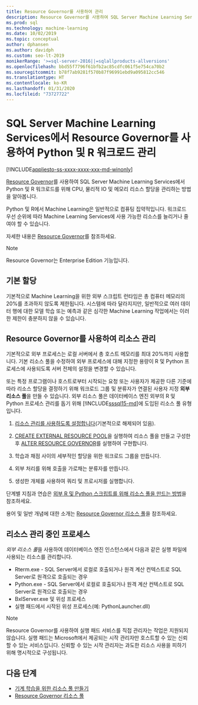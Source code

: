 ```yaml
---
title: Resource Governor를 사용하여 관리
description: Resource Governor를 사용하여 SQL Server Machine Learning Services에서 Python 및 R 워크로드를 위해 CPU, 물리적 IO 및 메모리 리소스 할당을 관리하는 방법을 알아봅니다.
ms.prod: sql
ms.technology: machine-learning
ms.date: 10/02/2019
ms.topic: conceptual
author: dphansen
ms.author: davidph
ms.custom: seo-lt-2019
monikerRange: '>=sql-server-2016||=sqlallproducts-allversions'
ms.openlocfilehash: bbd55f7796f61bfb2ac85cdfc061f5e754ca70b2
ms.sourcegitcommit: b78f7ab9281f570b87f96991ebd9a095812cc546
ms.translationtype: HT
ms.contentlocale: ko-KR
ms.lasthandoff: 01/31/2020
ms.locfileid: "73727722"
---
```

# <a name="manage-python-and-r-workloads-with-resource-governor-in-sql-server-machine-learning-services"></a>SQL Server Machine Learning Services에서 Resource Governor를 사용하여 Python 및 R 워크로드 관리
[!INCLUDE[appliesto-ss-xxxx-xxxx-xxx-md-winonly](../../includes/appliesto-ss-xxxx-xxxx-xxx-md-winonly.md)]

[Resource Governor](../../relational-databases/resource-governor/resource-governor.md)를 사용하여 SQL Server Machine Learning Services에서 Python 및 R 워크로드를 위해 CPU, 물리적 IO 및 메모리 리소스 할당을 관리하는 방법을 알아봅니다.

Python 및 R에서 Machine Learning은 일반적으로 컴퓨팅 집약적입니다. 워크로드 우선 순위에 따라 Machine Learning Services에 사용 가능한 리소스를 늘리거나 줄여야 할 수 있습니다.

자세한 내용은 [Resource Governor](../../relational-databases/resource-governor/resource-governor.md)를 참조하세요.

> [!NOTE] 
> Resource Governor는 Enterprise Edition 기능입니다.

## <a name="default-allocations"></a>기본 할당

기본적으로 Machine Learning을 위한 외부 스크립트 런타임은 총 컴퓨터 메모리의 20%를 초과하지 않도록 제한됩니다. 시스템에 따라 달라지지만, 일반적으로 여러 데이터 행에 대한 모델 학습 또는 예측과 같은 심각한 Machine Learning 작업에서는 이러한 제한이 충분하지 않을 수 있습니다. 

## <a name="manage-resources-with-resource-governor"></a>Resource Governor를 사용하여 리소스 관리
 
기본적으로 외부 프로세스는 로컬 서버에서 총 호스트 메모리를 최대 20%까지 사용합니다. 기본 리소스 풀을 수정하여 외부 프로세스에 대해 지정한 용량이 R 및 Python 프로세스에 사용되도록 서버 전체의 설정을 변경할 수 있습니다.

또는 특정 프로그램이나 호스트로부터 시작되는 요청 또는 사용자가 제공한 다른 기준에 따라 리소스 할당을 결정하기 위해 워크로드 그룹 및 분류자가 연결된 사용자 지정 **외부 리소스 풀**을 만들 수 있습니다. 외부 리소스 풀은 데이터베이스 엔진 외부의 R 및 Python 프로세스 관리를 돕기 위해 [!INCLUDE[sssql15-md](../../includes/sssql15-md.md)]에 도입된 리소스 풀 유형입니다.

1. [리소스 관리를 사용하도록 설정합니다](https://docs.microsoft.com/sql/relational-databases/resource-governor/enable-resource-governor)(기본적으로 해제되어 있음).

2. [CREATE EXTERNAL RESOURCE POOL](https://docs.microsoft.com/sql/t-sql/statements/create-external-resource-pool-transact-sql)을 실행하여 리소스 풀을 만들고 구성한 후 [ALTER RESOURCE GOVERNOR](https://docs.microsoft.com/sql/t-sql/statements/alter-resource-governor-transact-sql)를 실행하여 구현합니다.

3. 학습과 채점 사이의 세부적인 할당을 위한 워크로드 그룹을 만듭니다.

4. 외부 처리를 위해 호출을 가로채는 분류자를 만듭니다.

5. 생성한 개체를 사용하여 쿼리 및 프로시저를 실행합니다.

단계별 지침과 연습은 [외부 R 및 Python 스크립트를 위해 리소스 풀을 만드는 방법](../../advanced-analytics/r/how-to-create-a-resource-pool-for-r.md)을 참조하세요.

용어 및 일반 개념에 대한 소개는 [Resource Governor 리소스 풀](../../relational-databases/resource-governor/resource-governor-resource-pool.md)을 참조하세요.

## <a name="processes-under-resource-governance"></a>리소스 관리 중인 프로세스
  
 *외부 리소스 풀*을 사용하여 데이터베이스 엔진 인스턴스에서 다음과 같은 실행 파일에 사용되는 리소스를 관리합니다.

+ Rterm.exe - SQL Server에서 로컬로 호출되거나 원격 계산 컨텍스트로 SQL Server로 원격으로 호출되는 경우
+ Python.exe - SQL Server에서 로컬로 호출되거나 원격 계산 컨텍스트로 SQL Server로 원격으로 호출되는 경우
+ BxlServer.exe 및 위성 프로세스
+ 실행 패드에서 시작된 위성 프로세스(예: PythonLauncher.dll)
  
> [!NOTE]
> Resource Governor를 사용하여 실행 패드 서비스를 직접 관리자는 작업은 지원되지 않습니다. 실행 패드는 Microsoft에서 제공되는 시작 관리자만 호스트할 수 있는 신뢰할 수 있는 서비스입니다. 신뢰할 수 있는 시작 관리자는 과도한 리소스 사용을 피하기 위해 명시적으로 구성됩니다.
  
## <a name="next-steps"></a>다음 단계

+ [기계 학습을 위한 리소스 풀 만들기](create-external-resource-pool.md)
+ [Resource Governor 리소스 풀](../../relational-databases/resource-governor/resource-governor-resource-pool.md)
